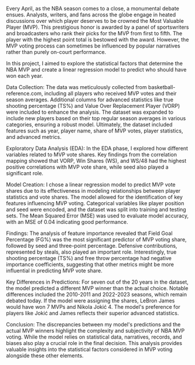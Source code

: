 Every April, as the NBA season comes to a close, a monumental debate ensues. Analysts, writers, and fans across the globe engage in heated discussions over which player deserves to be crowned the Most Valuable Player (MVP). This prestigious honor is awarded by a panel of sportswriters and broadcasters who rank their picks for the MVP from first to fifth. The player with the highest point total is bestowed with the award. However, the MVP voting process can sometimes be influenced by popular narratives rather than purely on-court performance.

In this project, I aimed to explore the statistical factors that determine the NBA MVP and create a linear regression model to predict who should have won each year.

Data Collection:
The data was meticulously collected from basketball-reference.com, including all players who received MVP votes and their season averages. Additional columns for advanced statistics like true shooting percentage (TS%) and Value Over Replacement Player (VORP) were included to enhance the analysis. The dataset was expanded to include new players based on their top regular season averages in various categories, ensuring a robust model. Ultimately, the dataset included features such as year, player name, share of MVP votes, player statistics, and advanced metrics.

Exploratory Data Analysis (EDA):
In the EDA phase, I explored how different variables related to MVP vote shares. Key findings from the correlation mapping showed that VORP, Win Shares (WS), and WS/48 had the highest positive correlations with MVP vote share, while seed also played a significant role.

Model Creation:
I chose a linear regression model to predict MVP vote shares due to its effectiveness in modeling relationships between player statistics and vote shares. The model allowed for the identification of key features influencing MVP voting. Categorical variables like player position and seed were encoded, and the dataset was split into training and testing sets. The Mean Squared Error (MSE) was used to evaluate model accuracy, with an MSE of 0.04 indicating good performance.

Findings:
The analysis of feature importance revealed that Field Goal Percentage (FG%) was the most significant predictor of MVP voting share, followed by seed and three-point percentage. Defensive contributions, represented by steals, also played an important role. Interestingly, true shooting percentage (TS%) and free throw percentage had negative importance coefficients, suggesting that other metrics might be more influential in predicting MVP vote share.

Key Differences in Predictions:
For seven out of the 20 years in the dataset, the model predicted a different MVP winner than the actual choice. Notable differences included the 2010-2011 and 2022-2023 seasons, which remain debated today. If the model were assigning the shares, LeBron James would have won 7 MVPs and Nikola Jokić 4. The model's preference for players like Jokić and James reflects their superior advanced statistics.

Conclusion:
The discrepancies between my model's predictions and the actual MVP winners highlight the complexity and subjectivity of NBA MVP voting. While the model relies on statistical data, narratives, records, and biases also play a crucial role in the final decision. This analysis provides valuable insights into the statistical factors considered in MVP voting alongside these other elements.

